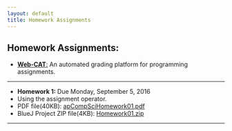```yaml
---
layout: default
title: Homework Assignments
---
```

## Homework Assignments:

+ [**Web-CAT**:](http://ec2-54-65-207-33.ap-northeast-1.compute.amazonaws.com:8080/Web-CAT/WebObjects/Web-CAT.woa) An automated grading platform for programming assignments.

---

+ **Homework 1:** Due Monday, September 5, 2016
+ Using the assignment operator.
+ PDF file(40KB): [apCompSciHomework01.pdf](/apcompsci3/assets/apCompSciHomework01.pdf)
+ BlueJ Project ZIP file(4KB): [Homework01.zip](/apcompsci3/assets/Homework01.zip)

---
<!--
+ **Homework 1:** Due Monday, September 5, 2016
+ Using the assignment operator.
+ PDF file(40KB): [apCompSciHomework01.pdf](/apcompsci3/assets/apCompSciHomework01.pdf)
+ BlueJ Project ZIP file(4KB): [Homework01.zip](/apcompsci3/assets/Homework01.zip)

---

-->
